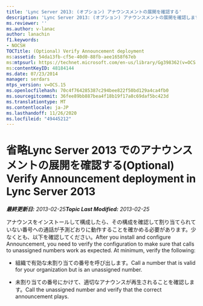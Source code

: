 ```yaml
---
title: 'Lync Server 2013: (オプション) アナウンスメントの展開を確認する'
description: 'Lync Server 2013: (オプション) アナウンスメントの展開を確認します。'
ms.reviewer: ''
ms.author: v-lanac
author: lanachin
f1.keywords:
- NOCSH
TOCTitle: (Optional) Verify Announcement deployment
ms:assetid: 54da13fb-cf5e-40d0-88fb-aee1658f67eb
ms:mtpsurl: https://technet.microsoft.com/en-us/library/Gg398362(v=OCS.15)
ms:contentKeyID: 48184144
ms.date: 07/23/2014
manager: serdars
mtps_version: v=OCS.15
ms.openlocfilehash: 70c4f764285387c294bee822f50bd129a4ca4fb0
ms.sourcegitcommit: 36fee89bb887bea4f18b19f17a8c69daf5bc423d
ms.translationtype: MT
ms.contentlocale: ja-JP
ms.lasthandoff: 11/26/2020
ms.locfileid: "49445212"
---
```

# <a name="optional-verify-announcement-deployment-in-lync-server-2013"></a><span data-ttu-id="b70e7-103">省略Lync Server 2013 でのアナウンスメントの展開を確認する</span><span class="sxs-lookup"><span data-stu-id="b70e7-103">(Optional) Verify Announcement deployment in Lync Server 2013</span></span>

<div data-xmlns="http://www.w3.org/1999/xhtml">

<div class="topic" data-xmlns="http://www.w3.org/1999/xhtml" data-msxsl="urn:schemas-microsoft-com:xslt" data-cs="https://msdn.microsoft.com/">

<div data-asp="https://msdn2.microsoft.com/asp">



</div>

<div id="mainSection">

<div id="mainBody"><span data-ttu-id="b70e7-104">

<span> </span></span><span class="sxs-lookup"><span data-stu-id="b70e7-104">

<span> </span></span></span>

<span data-ttu-id="b70e7-105">_**最終更新日:** 2013-02-25_</span><span class="sxs-lookup"><span data-stu-id="b70e7-105">_**Topic Last Modified:** 2013-02-25_</span></span>

<span data-ttu-id="b70e7-p101">アナウンスをインストールして構成したら、その構成を確認して割り当てられていない番号への通話が予測どおりに動作することを確かめる必要があります。少なくとも、以下を確認してください。</span><span class="sxs-lookup"><span data-stu-id="b70e7-p101">After you install and configure Announcement, you need to verify the configuration to make sure that calls to unassigned numbers work as expected. At minimum, verify the following:</span></span>

  - <span data-ttu-id="b70e7-108">組織で有効な未割り当ての番号を呼び出します。</span><span class="sxs-lookup"><span data-stu-id="b70e7-108">Call a number that is valid for your organization but is an unassigned number.</span></span>

  - <span data-ttu-id="b70e7-109">未割り当ての番号にかけて、適切なアナウンスが再生されることを確認します。</span><span class="sxs-lookup"><span data-stu-id="b70e7-109">Call the unassigned number and verify that the correct announcement plays.</span></span>

<span data-ttu-id="b70e7-110"></div>

<span> </span>

</div>

</div>

</span><span class="sxs-lookup"><span data-stu-id="b70e7-110"></div>

<span> </span>

</div>

</div>

</span></span></div>

